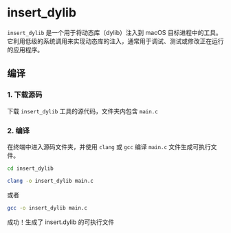 # insert_dylib

`insert_dylib` 是一个用于将动态库（dylib）注入到 macOS 目标进程中的工具。它利用低级的系统调用来实现动态库的注入，通常用于调试、测试或修改正在运行的应用程序。

## 编译

### 1. 下载源码

下载 `insert_dylib` 工具的源代码，文件夹内包含 `main.c` 

### 2. 编译

在终端中进入源码文件夹，并使用 `clang` 或 `gcc` 编译 `main.c` 文件生成可执行文件。

```bash
cd insert_dylib
```
```bash
clang -o insert_dylib main.c
```

或者

```bash
gcc -o insert_dylib main.c
```


成功！生成了 insert.dylib 的可执行文件
